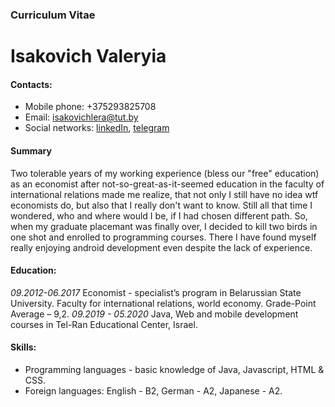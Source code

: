 ### Curriculum Vitae
# Isakovich Valeryia
#### Contacts:
* Mobile phone: +375293825708
* Email: isakovichlera@tut.by
* Social networks: [linkedIn](https://www.linkedin.com/in/%D0%B2%D0%B0%D0%BB%D0%B5%D1%80%D0%B8%D1%8F-%D0%B8%D1%81%D0%B0%D0%BA%D0%BE%D0%B2%D0%B8%D1%87-608b48140/), [telegram](https://t.me/lera_isakovich)
#### Summary
Two tolerable years of my working experience (bless our "free" education) as an economist after not-so-great-as-it-seemed education in the faculty of international relations made me realize, that not only I still have no idea wtf economists do, but also that I really don't want to know. Still all that time I wondered, who and where would I be, if I had chosen different path. So, when my graduate placemant was finally over, I decided to kill two birds in one shot and enrolled to programming courses. There I have found myself really enjoying android development even despite the lack of experience.
#### Education:
*09.2012-06.2017*  Economist - specialist’s program in Belarussian State University. Faculty for international relations, world economy. Grade-Point Average – 9,2.
*09.2019 - 05.2020* Java, Web and mobile development courses in Tel-Ran Educational Center, Israel.
#### Skills:
* Programming languages - basic knowledge of Java, Javascript, HTML & CSS.
* Foreign languages: English - B2, German - A2, Japanese - A2.
